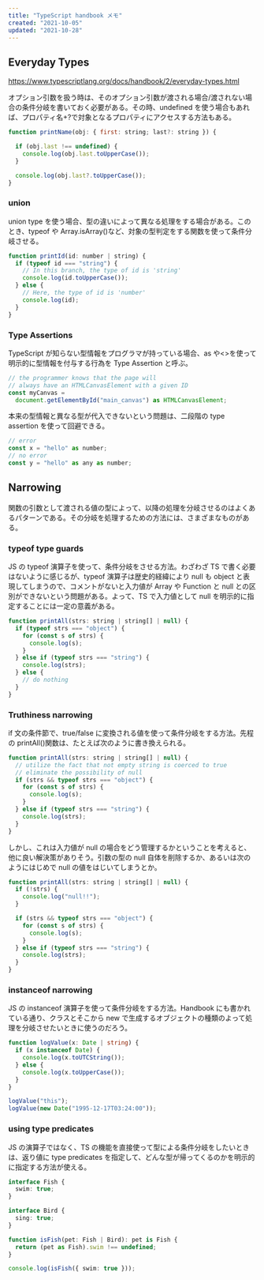 ```yaml
---
title: "TypeScript handbook メモ"
created: "2021-10-05"
updated: "2021-10-28"
---
```


## Everyday Types

<https://www.typescriptlang.org/docs/handbook/2/everyday-types.html>

オプション引数を扱う時は、そのオプション引数が渡される場合/渡されない場合の条件分岐を書いておく必要がある。その時、undefined を使う場合もあれば、プロパティ名+?で対象となるプロパティにアクセスする方法もある。

```JavaScript
function printName(obj: { first: string; last?: string }) {

  if (obj.last !== undefined) {
    console.log(obj.last.toUpperCase());
  }

  console.log(obj.last?.toUpperCase());
}
```

### union

union type を使う場合、型の違いによって異なる処理をする場合がある。このとき、typeof や Array.isArray()など、対象の型判定をする関数を使って条件分岐させる。

```JavaScript
function printId(id: number | string) {
  if (typeof id === "string") {
    // In this branch, the type of id is 'string'
    console.log(id.toUpperCase());
  } else {
    // Here, the type of id is 'number'
    console.log(id);
  }
}
```

### Type Assertions

TypeScript が知らない型情報をプログラマが持っている場合、as や<>を使って明示的に型情報を付与する行為を Type Assertion と呼ぶ。

```JavaScript
// the programmer knows that the page will
// always have an HTMLCanvasElement with a given ID
const myCanvas =
  document.getElementById("main_canvas") as HTMLCanvasElement;
```

本来の型情報と異なる型が代入できないという問題は、二段階の type assertion を使って回避できる。

```JavaScript
// error
const x = "hello" as number;
// no error
const y = "hello" as any as number;
```

<!-- null and undefined -->

## Narrowing

関数の引数として渡される値の型によって、以降の処理を分岐させるのはよくあるパターンである。その分岐を処理するための方法には、さまざまなものがある。

### typeof type guards

JS の typeof 演算子を使って、条件分岐をさせる方法。わざわざ TS で書く必要はないように感じるが、typeof 演算子は歴史的経緯により null も object と表現してしまうので、コメントがないと入力値が Array や Function と null との区別ができないという問題がある。よって、TS で入力値として null を明示的に指定することには一定の意義がある。

```JavaScript
function printAll(strs: string | string[] | null) {
  if (typeof strs === "object") {
    for (const s of strs) {
      console.log(s);
    }
  } else if (typeof strs === "string") {
    console.log(strs);
  } else {
    // do nothing
  }
}
```

### Truthiness narrowing

if 文の条件節で、true/false に変換される値を使って条件分岐をする方法。先程の printAll()関数は、たとえば次のように書き換えられる。

```JavaScript
function printAll(strs: string | string[] | null) {
  // utilize the fact that not empty string is coerced to true
  // eliminate the possibility of null
  if (strs && typeof strs === "object") {
    for (const s of strs) {
      console.log(s);
    }
  } else if (typeof strs === "string") {
    console.log(strs);
  }
}
```

しかし、これは入力値が null の場合をどう管理するかということを考えると、他に良い解決策がありそう。引数の型の null 自体を削除するか、あるいは次のようにはじめで null の値をはじいてしまうとか。

```JavaScript
function printAll(strs: string | string[] | null) {
  if (!strs) {
    console.log("null!!");
  }

  if (strs && typeof strs === "object") {
    for (const s of strs) {
      console.log(s);
    }
  } else if (typeof strs === "string") {
    console.log(strs);
  }
}
```

### instanceof narrowing

JS の instanceof 演算子を使って条件分岐をする方法。Handbook にも書かれている通り、クラスとそこから new で生成するオブジェクトの種類のよって処理を分岐させたいときに使うのだろう。

```TypeScript
function logValue(x: Date | string) {
  if (x instanceof Date) {
    console.log(x.toUTCString());
  } else {
    console.log(x.toUpperCase());
  }
}

logValue("this");
logValue(new Date("1995-12-17T03:24:00"));
```

### using type predicates

JS の演算子ではなく、TS の機能を直接使って型による条件分岐をしたいときは、返り値に type predicates を指定して、どんな型が帰ってくるのかを明示的に指定する方法が使える。

```TypeScript
interface Fish {
  swim: true;
}

interface Bird {
  sing: true;
}

function isFish(pet: Fish | Bird): pet is Fish {
  return (pet as Fish).swim !== undefined;
}

console.log(isFish({ swim: true }));
```
